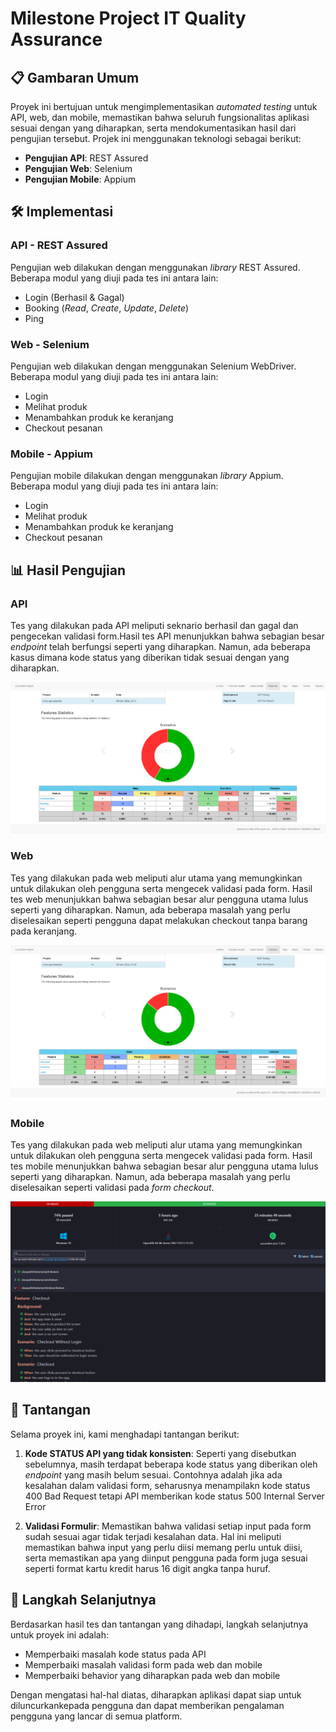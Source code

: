 # Milestone Project IT Quality Assurance

## 📋 Gambaran Umum

Proyek ini bertujuan untuk mengimplementasikan *automated testing* untuk API, web, dan mobile, memastikan bahwa seluruh fungsionalitas aplikasi sesuai dengan yang diharapkan, serta mendokumentasikan hasil dari pengujian tersebut. Projek ini menggunakan teknologi sebagai berikut:

- **Pengujian API**: REST Assured
- **Pengujian Web**: Selenium
- **Pengujian Mobile**: Appium

## 🛠️ Implementasi

### API - REST Assured

Pengujian web dilakukan dengan menggunakan *library* REST Assured. Beberapa modul yang diuji pada tes ini antara lain:

- Login (Berhasil & Gagal)
- Booking (*Read*, *Create*, *Update*, *Delete*)
- Ping

### Web - Selenium

Pengujian web dilakukan dengan menggunakan Selenium WebDriver. Beberapa modul yang diuji pada tes ini antara lain:

- Login
- Melihat produk
- Menambahkan produk ke keranjang
- Checkout pesanan

### Mobile - Appium

Pengujian mobile dilakukan dengan menggunakan *library* Appium. Beberapa modul yang diuji pada tes ini antara lain:

- Login
- Melihat produk
- Menambahkan produk ke keranjang
- Checkout pesanan

## 📊 Hasil Pengujian

### API

Tes yang dilakukan pada API meliputi seknario berhasil dan gagal dan pengecekan validasi form.Hasil tes API menunjukkan bahwa sebagian besar *endpoint* telah berfungsi seperti yang diharapkan. Namun, ada beberapa kasus dimana kode status yang diberikan tidak sesuai dengan yang diharapkan.

![Hasil Uji API](images/api-test-result.png)

### Web

Tes yang dilakukan pada web meliputi alur utama yang memungkinkan untuk dilakukan oleh pengguna serta mengecek validasi pada form. Hasil tes web menunjukkan bahwa sebagian besar alur pengguna utama lulus seperti yang diharapkan. Namun, ada beberapa masalah yang perlu diselesaikan seperti pengguna dapat melakukan checkout tanpa barang pada keranjang.

![Hasil Uji Web](images/web-test-result.png)

### Mobile

Tes yang dilakukan pada web meliputi alur utama yang memungkinkan untuk dilakukan oleh pengguna serta mengecek validasi pada form. Hasil tes mobile menunjukkan bahwa sebagian besar alur pengguna utama lulus seperti yang diharapkan. Namun, ada beberapa masalah yang perlu diselesaikan seperti validasi pada *form checkout*.

![Hasil Uji Mobile](images/mobile-test-result.png)

## 🤕 Tantangan

Selama proyek ini, kami menghadapi tantangan berikut:

1. **Kode STATUS API yang tidak konsisten**: Seperti yang disebutkan sebelumnya, masih terdapat beberapa kode status yang diberikan oleh *endpoint* yang masih belum sesuai. Contohnya adalah jika ada kesalahan dalam validasi form, seharusnya menampilakn kode status 400 Bad Request tetapi API memberikan kode status 500 Internal Server Error

2. **Validasi Formulir**: Memastikan bahwa validasi setiap input pada form sudah sesuai agar tidak terjadi kesalahan data. Hal ini meliputi memastikan bahwa input yang perlu diisi memang perlu untuk diisi, serta memastikan apa yang diinput pengguna pada form juga sesuai seperti format kartu kredit harus 16 digit angka tanpa huruf.

## 🚀 Langkah Selanjutnya

Berdasarkan hasil tes dan tantangan yang dihadapi, langkah selanjutnya untuk proyek ini adalah:

- Memperbaiki masalah kode status pada API
- Memperbaiki masalah validasi form pada web dan mobile
- Memperbaiki behavior yang diharapkan pada web dan mobile

Dengan mengatasi hal-hal diatas, diharapkan aplikasi dapat siap untuk diluncurkankepada pengguna dan dapat memberikan pengalaman pengguna yang lancar di semua platform.